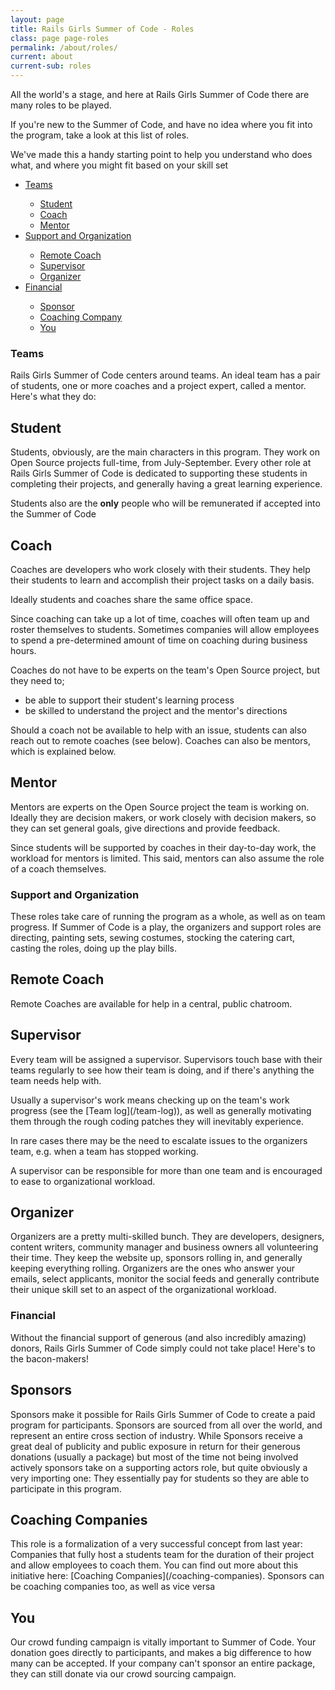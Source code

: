 ```yaml
---
layout: page
title: Rails Girls Summer of Code - Roles
class: page page-roles
permalink: /about/roles/
current: about
current-sub: roles
---
```


<article class="content">
<article>
<p>All the world's a stage, and here at Rails Girls Summer of Code there are many roles to be played.

If you're new to the Summer of Code, and have no idea where you fit into the program, take a look at this list of roles. 

We've made this a handy starting point to help you understand who does what, and where you might fit based on your skill set</p>
</article>

<ul>
     <li><a href="#1">Teams</a></li>
        <ul>
            <li><a href="#2">Student</a></li>
            <li><a href="#3">Coach</a></li>
            <li><a href="#4">Mentor</a></li>
        </ul>     
     <li><a href="#5">Support and Organization</a></li>
        <ul>
            <li><a href="#6">Remote Coach</a></li>
            <li><a href="#7">Supervisor</a></li>
            <li><a href="#8">Organizer</a></li>
        </ul>
    <li><a href="#9">Financial</a></li>
        <ul>
            <li><a href="10">Sponsor</a></li>
            <li><a href="11">Coaching Company</a></li>
            <li><a href="12">You</a></li>
        </ul>      
</ul>



<article>
<h1><a name="#1">Teams</a></h1>

<p>Rails Girls Summer of Code centers around teams. An ideal team has a pair of
students, one or more coaches and a project expert, called a mentor. Here's what they do:</p>

<h2><a name="#2">Student</a></h2>

<p>Students, obviously, are the main characters in this program. They work on Open
Source projects full-time, from July-September. Every other role at Rails Girls Summer of Code is dedicated to supporting these students in completing their projects, and generally having a great learning experience.</p>

<p>Students also are the <strong>only</strong> people who will be remunerated if accepted into the Summer of Code</p>

<h2><a name="#3">Coach</a></h2>

<p>Coaches are developers who work closely with their students. They help their
students to learn and accomplish their project tasks on a daily basis.</p>

<p>Ideally students and coaches share the same office space.</p>

<p>Since coaching can take up a lot of time, coaches will often team up and roster themselves to students. Sometimes
companies will allow employees to spend a pre-determined amount of time on coaching
during business hours.</p>

<p>Coaches do not have to be experts on the team's Open Source project, but they need to;</p>
<ul>
    <li>be able to support their student's learning process</li>
    <li>be skilled to understand the project and the mentor's directions</li>
</ul>

<p>Should a coach not be available to help with an issue, students can also reach
out to remote coaches (see below). Coaches can also be mentors, which is explained below.</p>

<h2><a name="#4">Mentor</a></h2>

Mentors are experts on the Open Source project the team is working on. Ideally
they are decision makers, or work closely with decision makers, so they can set
general goals, give directions and provide feedback.

Since students will be supported by coaches in their day-to-day work, the
workload for mentors is limited. This said, mentors can also assume the role of
a coach themselves.
</article>

<article>
<h1><a name="#5">Support and Organization</a></h1>
<p>These roles take care of running the program as a whole, as well as on team progress. If Summer of Code is a play, the organizers and support roles are directing, painting sets, sewing costumes, stocking the catering cart, casting the roles, doing up the play bills.</p>


<h2><a name="#6">Remote Coach</a></h2>
<p>Remote Coaches are available for help in a central, public chatroom.</p>


<h2><a name="#7">Supervisor</a></h2>
<p>Every team will be assigned a supervisor. Supervisors touch base with their
teams regularly to see how their team is doing, and if there's anything the
team needs help with.</p>

<p>Usually a supervisor's work means checking up on the team's work progress (see
the [Team log](/team-log)), as well as generally motivating them through the rough coding patches they will inevitably experience.</p>

<p>In rare cases there may be the need to escalate issues to the organizers
team, e.g. when a team has stopped working.</p>

<p>A supervisor can be responsible for more than one team and is
encouraged to ease to organizational workload.</p>


<h2><a name="#8">Organizer</a></h2>
<p>Organizers are a pretty multi-skilled bunch. They are developers, designers, content writers, community manager and business owners all volunteering their time. They keep the website up, sponsors rolling in, and generally keeping everything rolling. Organizers are the ones who answer your emails, select applicants, monitor the social feeds and generally contribute their unique skill set to an aspect of the organizational workload.</p> 
</article>

<article>
<h1><a name="#9">Financial</a></h1>
<p>Without the financial support of generous (and also incredibly amazing) donors, Rails Girls Summer of Code simply could not take place! Here's to the bacon-makers!</p>
 

<h2><a name="#10">Sponsors</a></h2>
<p>Sponsors make it possible for Rails Girls Summer of Code to create a paid program for participants. Sponsors are sourced from all over the world, and represent an entire cross section of industry. While Sponsors receive a great deal of publicity and public exposure in return for their generous donations (usually a package) but most of the time not being involved
actively sponsors take on a supporting actors role, but quite obviously a very
importing one: They essentially pay for students so they are able to
participate in this program.</p>

<h2><a name="#11">Coaching Companies</a></h2>
<p>This role is a formalization of a very successful concept from last
year: Companies that fully host a students team for the duration of their project and allow employees to coach
them. You can find out more about this initiative here: [Coaching Companies](/coaching-companies). Sponsors can be coaching companies too, as well as vice versa</p>

<h2><a name="#12">You</a></h2>
<p>Our crowd funding campaign is vitally important to Summer of Code. Your donation goes directly to participants, and makes a big difference to how many can be accepted. If your company can't sponsor an entire package, they can still donate via our crowd sourcing campaign.</p>
</article>
</article>







